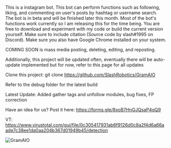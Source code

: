 This is a instagram bot. This bot can perform functions such as following, liking, and commenting on user's posts by hashtag or username search. The bot is
in beta and will be finished later this month. Most of the bot's functions work currently so I am releasing this for the time being. You are free to download and experiment with my code or build the current version yourself. Make sure to include citation (Source code by slash#1995 on Discord). Make sure you also have Google Chrome installed on your system.

COMING SOON is mass media posting, deleting, editing, and reposting.

Additionally, this project will be updated often, eventually there will be auto-update implemented but for now, refer to this page for all updates

Clone this project: git clone https://github.com/SlashRobotics/GramAIO

Refer to the debug folder for the latest build

Latest Update: Added gather tags and unfollow modules, bug fixes, FP correction

Have an idea for us? Post it here: https://forms.gle/8xoB7HnGJQsaP4qQ9

VT: https://www.virustotal.com/gui/file/0c305417931ab6f9126d0c8a2f4d6a66aade7c38ee1da0aa204b367d01949b45/detection

![GramAIO](https://user-images.githubusercontent.com/97326643/158081533-b0f1c400-5ffd-421b-b16b-98547fb53404.PNG)
